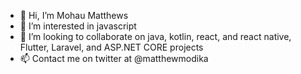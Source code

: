 - 👋 Hi, I’m Mohau Matthews
- 👀 I’m interested in javascript
- 💞️ I’m looking to collaborate on java, kotlin, react, and react native, Flutter, Laravel, and ASP.NET CORE projects
- 📫 Contact me on twitter at @matthewmodika

<!---
momatstudio/momatstudio is a ✨ special ✨ repository because its `README.md` (this file) appears on your GitHub profile.
You can click the Preview link to take a look at your changes.
--->
